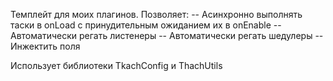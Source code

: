 Темплейт для моих плагинов. Позволяет:
-- Асинхронно выполнять таски в onLoad с принудительным ожиданием их в onEnable
-- Автоматически регать листенеры
-- Автоматически регать шедулеры
-- Инжектить поля

Использует библиотеки TkachConfig и ThachUtils
